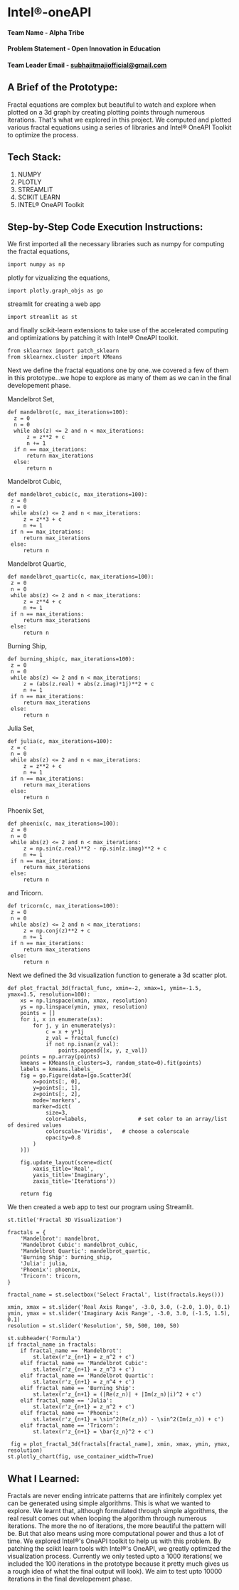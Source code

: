 # Intel®-oneAPI

#### Team Name - Alpha Tribe
#### Problem Statement - Open Innovation in Education
#### Team Leader Email - subhajitmajiofficial@gmail.com

## A Brief of the Prototype:
  Fractal equations are complex but beautiful to watch and explore when plotted on a 3d graph by creating plotting points through numerous iterations.
  That's what we explored in this project. We computed and plotted various fractal equations using a series of libraries and Intel® OneAPI Toolkit to optimize the process.
  
## Tech Stack: 
   1. NUMPY
   2. PLOTLY
   3. STREAMLIT
   4. SCIKIT LEARN
   5. INTEL® OneAPI Toolkit
   
## Step-by-Step Code Execution Instructions:
  We first imported all the necessary libraries such as numpy for computing the fractal equations,
  ```
  import numpy as np
  ```
  
  plotly for vizualizing the equations,
  ```
  import plotly.graph_objs as go
  ```
  
  streamlit for creating a web app
  ```
  import streamlit as st
  ```
  
  
  and finally scikit-learn extensions to take use of the accelerated computing and optimizations by patching it with Intel® OneAPI toolkit.
  ```
  from sklearnex import patch_sklearn
  from sklearnex.cluster import KMeans
  ```
  
  Next we define the fractal equations one by one..we covered a few of them in this prototype...we hope to explore as many of them as we can in the final developement phase.
  
  Mandelbrot Set,
  ```
  def mandelbrot(c, max_iterations=100):
    z = 0
    n = 0
    while abs(z) <= 2 and n < max_iterations:
        z = z**2 + c
        n += 1
    if n == max_iterations:
        return max_iterations
    else:
        return n
   ```
    
   Mandelbrot Cubic,
   ```
   def mandelbrot_cubic(c, max_iterations=100):
    z = 0
    n = 0
    while abs(z) <= 2 and n < max_iterations:
        z = z**3 + c
        n += 1
    if n == max_iterations:
        return max_iterations
    else:
        return n
   ```
   
   Mandelbrot Quartic,
   ```
   def mandelbrot_quartic(c, max_iterations=100):
    z = 0
    n = 0
    while abs(z) <= 2 and n < max_iterations:
        z = z**4 + c
        n += 1
    if n == max_iterations:
        return max_iterations
    else:
        return n
   ```
    
   Burning Ship,
   ```
   def burning_ship(c, max_iterations=100):
    z = 0
    n = 0
    while abs(z) <= 2 and n < max_iterations:
        z = (abs(z.real) + abs(z.imag)*1j)**2 + c
        n += 1
    if n == max_iterations:
        return max_iterations
    else:
        return n
   ```
   
   Julia Set,
   ```
   def julia(c, max_iterations=100):
    z = c
    n = 0
    while abs(z) <= 2 and n < max_iterations:
        z = z**2 + c
        n += 1
    if n == max_iterations:
        return max_iterations
    else:
        return n
   ```
   
   Phoenix Set,
   ```
   def phoenix(c, max_iterations=100):
    z = 0
    n = 0
    while abs(z) <= 2 and n < max_iterations:
        z = np.sin(z.real)**2 - np.sin(z.imag)**2 + c
        n += 1
    if n == max_iterations:
        return max_iterations
    else:
        return n
   ```
   
   and Tricorn.
   ```
   def tricorn(c, max_iterations=100):
    z = 0
    n = 0
    while abs(z) <= 2 and n < max_iterations:
        z = np.conj(z)**2 + c
        n += 1
    if n == max_iterations:
        return max_iterations
    else:
        return n
   ```
  
Next we defined the 3d visualization function to generate a 3d scatter plot.
```
def plot_fractal_3d(fractal_func, xmin=-2, xmax=1, ymin=-1.5, ymax=1.5, resolution=100):
    xs = np.linspace(xmin, xmax, resolution)
    ys = np.linspace(ymin, ymax, resolution)
    points = []
    for i, x in enumerate(xs):
        for j, y in enumerate(ys):
            c = x + y*1j
            z_val = fractal_func(c)
            if not np.isnan(z_val):
                points.append([x, y, z_val])
    points = np.array(points)
    kmeans = KMeans(n_clusters=3, random_state=0).fit(points)
    labels = kmeans.labels_
    fig = go.Figure(data=[go.Scatter3d(
        x=points[:, 0],
        y=points[:, 1],
        z=points[:, 2],
        mode='markers',
        marker=dict(
            size=3,
            color=labels,                # set color to an array/list of desired values
            colorscale='Viridis',   # choose a colorscale
            opacity=0.8
        )
    )])

    fig.update_layout(scene=dict(
        xaxis_title='Real',
        yaxis_title='Imaginary',
        zaxis_title='Iterations'))

    return fig
```

We then created a web app to test our program using Streamlit.
```
st.title('Fractal 3D Visualization')

fractals = {
    'Mandelbrot': mandelbrot,
    'Mandelbrot Cubic': mandelbrot_cubic,
    'Mandelbrot Quartic': mandelbrot_quartic,
    'Burning Ship': burning_ship,
    'Julia': julia,
    'Phoenix': phoenix,
    'Tricorn': tricorn,
}

fractal_name = st.selectbox('Select Fractal', list(fractals.keys()))

xmin, xmax = st.slider('Real Axis Range', -3.0, 3.0, (-2.0, 1.0), 0.1)
ymin, ymax = st.slider('Imaginary Axis Range', -3.0, 3.0, (-1.5, 1.5), 0.1)
resolution = st.slider('Resolution', 50, 500, 100, 50)

st.subheader('Formula')
if fractal_name in fractals:
    if fractal_name == 'Mandelbrot':
        st.latex(r'z_{n+1} = z_n^2 + c')
    elif fractal_name == 'Mandelbrot Cubic':
        st.latex(r'z_{n+1} = z_n^3 + c')
    elif fractal_name == 'Mandelbrot Quartic':
        st.latex(r'z_{n+1} = z_n^4 + c')
    elif fractal_name == 'Burning Ship':
        st.latex(r'z_{n+1} = (|Re(z_n)| + |Im(z_n)|i)^2 + c')
    elif fractal_name == 'Julia':
        st.latex(r'z_{n+1} = z_n^2 + c')
    elif fractal_name == 'Phoenix':
        st.latex(r'z_{n+1} = \sin^2(Re(z_n)) - \sin^2(Im(z_n)) + c')
    elif fractal_name == 'Tricorn':
        st.latex(r'z_{n+1} = \bar{z_n}^2 + c')
        
 fig = plot_fractal_3d(fractals[fractal_name], xmin, xmax, ymin, ymax, resolution)
st.plotly_chart(fig, use_container_width=True)
```    
  
## What I Learned:
   Fractals are never ending intricate patterns that are infinitely complex yet can be generated using simple algorithms. This is what we wanted to explore. We learnt that, although formulated through simple algorithms, the real result comes out when looping the algorithm through numerous iterations. The more the no of iterations, the more beautiful the pattern will be. But that also means using more computational power and thus a lot of time. We explored Intel®'s OneAPI toolkit to help us with this problem. By patching the scikit learn tools with Intel®'s OneAPI, we greatly optimized the visualization process. Currently we only tested upto a 1000 iterations( we included the 100 iterations in the prototype because it pretty much gives us a rough idea of what the final output will look). We aim to test upto 10000 iterations in the final developement phase.
